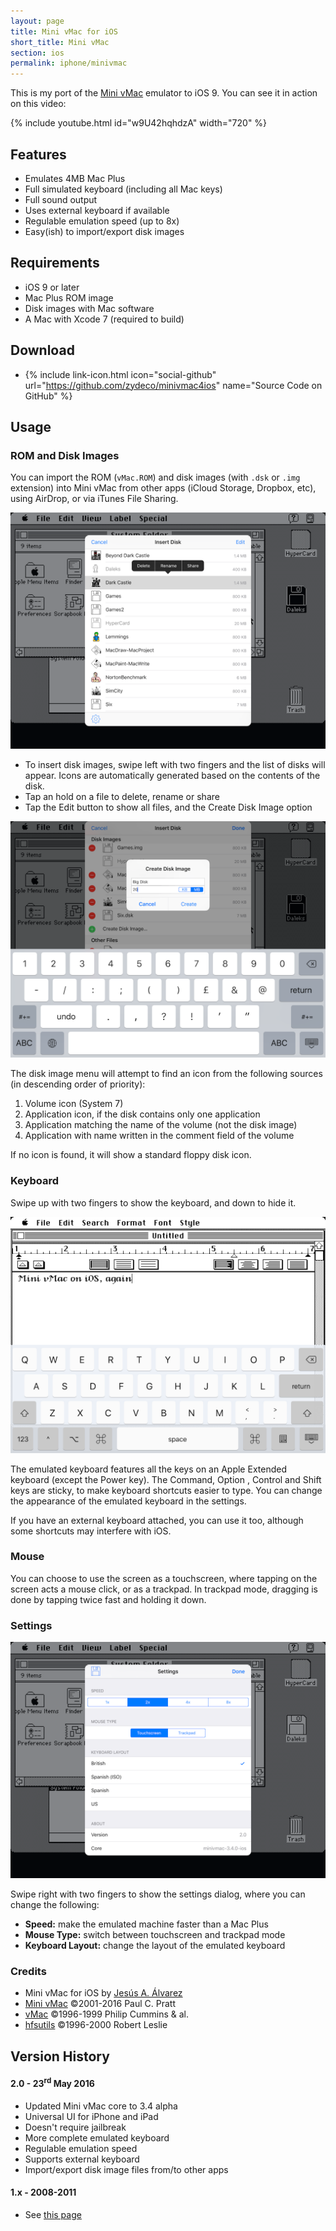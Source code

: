 ```yaml
---
layout: page
title: Mini vMac for iOS
short_title: Mini vMac
section: ios
permalink: iphone/minivmac
---
```


This is my port of the [Mini vMac](http://www.gryphel.com/c/minivmac/) emulator
to iOS 9. You can see it in action on this video:

{% include youtube.html id="w9U42hqhdzA" width="720" %}

## Features

* Emulates 4MB Mac Plus
* Full simulated keyboard (including all Mac keys)
* Full sound output
* Uses external keyboard if available
* Regulable emulation speed (up to 8x)
* Easy(ish) to import/export disk images

## Requirements

* iOS 9 or later
* Mac Plus ROM image
* Disk images with Mac software
* A Mac with Xcode 7 (required to build)

## Download

* {% include link-icon.html icon="social-github" url="https://github.com/zydeco/minivmac4ios" name="Source Code on GitHub" %}

## Usage

### ROM and Disk Images

You can import the ROM (`vMac.ROM`) and disk images (with `.dsk` or `.img`
extension) into Mini vMac from other apps (iCloud Storage, Dropbox, etc), using
AirDrop, or via iTunes File Sharing.

![Disk Images](/images/minivmac4ios/disks.png)


* To insert disk images, swipe left with two fingers and the list of disks will
    appear. Icons are automatically generated based on the contents of the disk.
* Tap an hold on a file to delete, rename or share
* Tap the Edit button to show all files, and the Create Disk Image option

![Create New Disk](/images/minivmac4ios/newdisk.png)


The disk image menu will attempt to find an icon from the following sources (in
descending order of priority):

1. Volume icon (System 7)
2. Application icon, if the disk contains only one application
3. Application matching the name of the volume (not the disk image)
4. Application with name written in the comment field of the volume

If no icon is found, it will show a standard floppy disk icon.

### Keyboard

Swipe up with two fingers to show the keyboard, and down to hide it.

![Keyboard](/images/minivmac4ios/keyboard.png)

The emulated keyboard features all the keys on an Apple Extended keyboard
(except the Power key). The Command, Option , Control and Shift keys are
sticky, to make keyboard shortcuts easier to type. You can change the
appearance of the emulated keyboard in the settings.

If you have an external keyboard attached, you can use it too, although some
shortcuts may interfere with iOS.

### Mouse

You can choose to use the screen as a touchscreen, where tapping on the screen
acts a mouse click, or as a trackpad. In trackpad mode, dragging is done by
tapping twice fast and holding it down.

### Settings

![Settings](/images/minivmac4ios/settings.png)

Swipe right with two fingers to show the settings dialog, where you can change
the following:

* **Speed:** make the emulated machine faster than a Mac Plus
* **Mouse Type:** switch between touchscreen and trackpad mode
* **Keyboard Layout:** change the layout of the emulated keyboard

### Credits

* Mini vMac for iOS by [Jesús A. Álvarez](https://github.com/zydeco)
* [Mini vMac](http://gryphel.com/c/minivmac/) ©2001-2016 Paul C. Pratt
* [vMac](http://vmac.org/) ©1996-1999 Philip Cummins & al.
* [hfsutils](http://www.mars.org/home/rob/proj/hfs/) ©1996-2000 Robert Leslie

## Version History

#### 2.0 - 23<sup>rd</sup> May 2016

* Updated Mini vMac core to 3.4 alpha
* Universal UI for iPhone and iPad
* Doesn't require jailbreak
* More complete emulated keyboard
* Regulable emulation speed
* Supports external keyboard
* Import/export disk image files from/to other apps

#### 1.x - 2008-2011

* See [this page](/minivmac4iphone)
